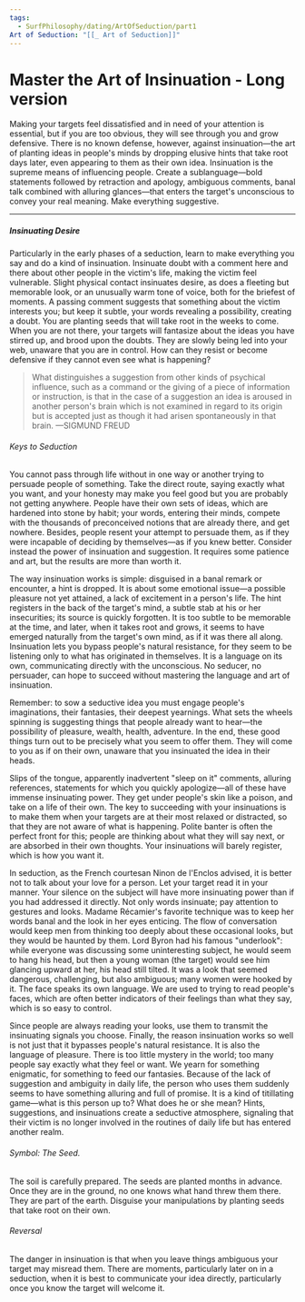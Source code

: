 ```yaml
---
tags:
  - SurfPhilosophy/dating/ArtOfSeduction/part1
Art of Seduction: "[[_ Art of Seduction]]"
---
```



# Master the Art of Insinuation - Long version
Making your targets feel dissatisfied and in need of your attention is essential, but if you are too obvious, they will see through you and grow defensive. There is no known defense, however, against insinuation—the art of planting ideas in people's minds by dropping elusive hints that take root days later, even appearing to them as their own idea. Insinuation is the supreme means of influencing people. Create a sublanguage—bold statements followed by retraction and apology, ambiguous comments, banal talk combined with alluring glances—that enters the target's unconscious to convey your real meaning. Make everything suggestive.

----

##### Insinuating Desire
Particularly in the early phases of a seduction, learn to make everything you say and do a kind of insinuation. Insinuate doubt with a comment here and there about other people in the victim's life, making the victim feel vulnerable. Slight physical contact insinuates desire, as does a fleeting but memorable look, or an unusually warm tone of voice, both for the briefest of moments. A passing comment suggests that something about the victim interests you; but keep it subtle, your words revealing a possibility, creating a doubt. You are planting seeds that will take root in the weeks to come. When you are not there, your targets will fantasize about the ideas you have stirred up, and brood upon the doubts. They are slowly being led into your web, unaware that you are in control. How can they resist or become defensive if they cannot even see what is happening?

> What distinguishes a suggestion from other kinds of psychical influence, such as a command or the giving of a piece of information or instruction, is that in the case of a suggestion an idea is aroused in another person's brain which is not examined in regard to its origin but is accepted just as though it had arisen spontaneously in that brain. —SIGMUND FREUD

###### Keys to Seduction
You cannot pass through life without in one way or another trying to persuade people of something. Take the direct route, saying exactly what you want, and your honesty may make you feel good but you are probably not getting anywhere. People have their own sets of ideas, which are hardened into stone by habit; your words, entering their minds, compete with the thousands of preconceived notions that are already there, and get nowhere. Besides, people resent your attempt to persuade them, as if they were incapable of deciding by themselves—as if you knew better. Consider instead the power of insinuation and suggestion. It requires some patience and art, but the results are more than worth it.

The way insinuation works is simple: disguised in a banal remark or encounter, a hint is dropped. It is about some emotional issue—a possible pleasure not yet attained, a lack of excitement in a person's life. The hint registers in the back of the target's mind, a subtle stab at his or her insecurities; its source is quickly forgotten. It is too subtle to be memorable at the time, and later, when it takes root and grows, it seems to have emerged naturally from the target's own mind, as if it was there all along. Insinuation lets you bypass people's natural resistance, for they seem to be listening only to what has originated in themselves. It is a language on its own, communicating directly with the unconscious. No seducer, no persuader, can hope to succeed without mastering the language and art of insinuation.

Remember: to sow a seductive idea you must engage people's imaginations, their fantasies, their deepest yearnings. What sets the wheels spinning is suggesting things that people already want to hear—the possibility of pleasure, wealth, health, adventure. In the end, these good things turn out to be precisely what you seem to offer them. They will come to you as if on their own, unaware that you insinuated the idea in their heads.

Slips of the tongue, apparently inadvertent "sleep on it" comments, alluring references, statements for which you quickly apologize—all of these have immense insinuating power. They get under people's skin like a poison, and take on a life of their own. The key to succeeding with your insinuations is to make them when your targets are at their most relaxed or distracted, so that they are not aware of what is happening. Polite banter is often the perfect front for this; people are thinking about what they will say next, or are absorbed in their own thoughts. Your insinuations will barely register, which is how you want it.

In seduction, as the French courtesan Ninon de l'Enclos advised, it is better not to talk about your love for a person. Let your target read it in your manner. Your silence on the subject will have more insinuating power than if you had addressed it directly. Not only words insinuate; pay attention to gestures and looks. Madame Récamier's favorite technique was to keep her words banal and the look in her eyes enticing. The flow of conversation would keep men from thinking too deeply about these occasional looks, but they would be haunted by them. Lord Byron had his famous "underlook": while everyone was discussing some uninteresting subject, he would seem to hang his head, but then a young woman (the target) would see him glancing upward at her, his head still tilted. It was a look that seemed dangerous, challenging, but also ambiguous; many women were hooked by it. The face speaks its own language. We are used to trying to read people's faces, which are often better indicators of their feelings than what they say, which is so easy to control.

Since people are always reading your looks, use them to transmit the insinuating signals you choose. Finally, the reason insinuation works so well is not just that it bypasses people's natural resistance. It is also the language of pleasure. There is too little mystery in the world; too many people say exactly what they feel or want. We yearn for something enigmatic, for something to feed our fantasies. Because of the lack of suggestion and ambiguity in daily life, the person who uses them suddenly seems to have something alluring and full of promise. It is a kind of titillating game—what is this person up to? What does he or she mean? Hints, suggestions, and insinuations create a seductive atmosphere, signaling that their victim is no longer involved in the routines of daily life but has entered another realm.

###### Symbol: The Seed.
The soil is carefully prepared. The seeds are planted months in advance. Once they are in the ground, no one knows what hand threw them there. They are part of the earth. Disguise your manipulations by planting seeds that take root on their own.

###### Reversal
The danger in insinuation is that when you leave things ambiguous your target may misread them. There are moments, particularly later on in a seduction, when it is best to communicate your idea directly, particularly once you know the target will welcome it.
